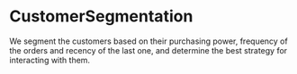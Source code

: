 # CustomerSegmentation

We segment the customers based on their purchasing power, frequency of the orders and recency of the last one, and determine the best strategy for interacting with them.
